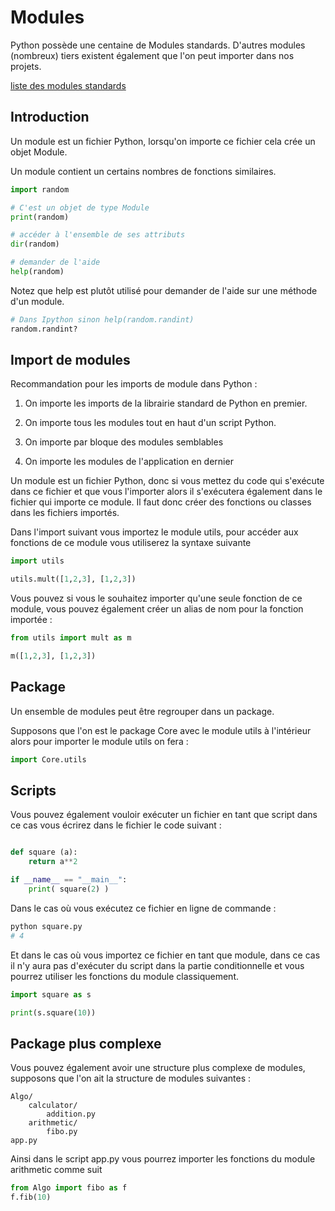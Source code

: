 # Modules

Python possède une centaine de Modules standards. D'autres modules (nombreux) tiers existent également que l'on peut importer dans nos projets.

[liste des modules standards](https://docs.python.org/3/py-modindex.html)

## Introduction

Un module est un fichier Python, lorsqu'on importe ce fichier cela crée un objet Module.

Un module contient un certains nombres de fonctions similaires.

```python
import random

# C'est un objet de type Module
print(random)

# accéder à l'ensemble de ses attributs
dir(random)

# demander de l'aide
help(random)
```

Notez que help est plutôt utilisé pour demander de l'aide sur une méthode d'un module.

```python
# Dans Ipython sinon help(random.randint)
random.randint?
```

## Import de modules

Recommandation pour les imports de module dans Python :

1. On importe les imports de la librairie standard de Python en premier.

2. On importe tous les modules tout en haut d'un script Python.

3. On importe par bloque des modules semblables

4. On importe les modules de l'application en dernier

Un module est un fichier Python, donc si vous mettez du code qui s'exécute dans ce fichier et que vous l'importer alors il s'exécutera également dans le fichier qui importe ce module. Il faut donc créer des fonctions ou classes dans les fichiers importés.

Dans l'import suivant vous importez le module utils, pour accéder aux fonctions de ce module vous utiliserez la syntaxe suivante

```python
import utils

utils.mult([1,2,3], [1,2,3])
```

Vous pouvez si vous le souhaitez importer qu'une seule fonction de ce module, vous pouvez également créer un alias de nom pour la fonction importée :

```python
from utils import mult as m

m([1,2,3], [1,2,3])
```

## Package

Un ensemble de modules peut être regrouper dans un package.

Supposons que l'on est le package Core avec le module utils à l'intérieur alors pour importer le module utils on fera :

```python
import Core.utils
```

## Scripts

Vous pouvez également vouloir exécuter un fichier en tant que script dans ce cas vous écrirez dans le fichier le code suivant :

```python

def square (a):
    return a**2

if __name__ == "__main__":
    print( square(2) )
```

Dans le cas où vous exécutez ce fichier en ligne de commande :

```bash
python square.py
# 4
```

Et dans le cas où vous importez ce fichier en tant que module, dans ce cas il n'y aura pas d'exécuter du script dans la partie conditionnelle et vous pourrez utiliser les fonctions du module classiquement.

```python
import square as s

print(s.square(10))
```

## Package plus complexe

Vous pouvez également avoir une structure plus complexe de modules, supposons que l'on ait la structure de modules suivantes :

```text
Algo/
    calculator/
        addition.py
    arithmetic/
        fibo.py
app.py
```

Ainsi dans le script app.py vous pourrez importer les fonctions du module arithmetic comme suit 

```python
from Algo import fibo as f
f.fib(10)
```